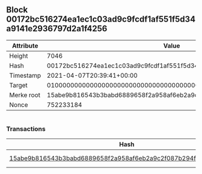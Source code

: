 ## Block 00172bc516274ea1ec1c03ad9c9fcdf1af551f5d34a9141e2936797d2a1f4256

Attribute | Value
--- | ---
Height | 7046
Hash | 00172bc516274ea1ec1c03ad9c9fcdf1af551f5d34a9141e2936797d2a1f4256
Timestamp | 2021-04-07T20:39:41+00:00
Target | 0100000000000000000000000000000000000000000000000000000000000000
Merke root | 15abe9b816543b3babd6889658f2a958af6eb2a9c2f087b294fc156a2cd8845a
Nonce | 752233184

```

```

### Transactions

Hash | Amount
--- | ---
[15abe9b816543b3babd6889658f2a958af6eb2a9c2f087b294fc156a2cd8845a](15abe9b816543b3babd6889658f2a958af6eb2a9c2f087b294fc156a2cd8845a.md) | 10.00000000 SKEPTI 
